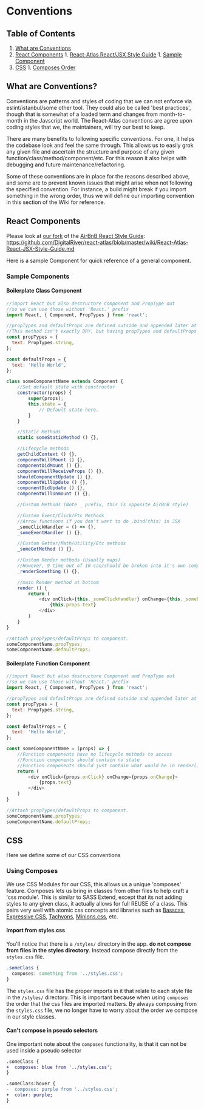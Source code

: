 # Conventions
## Table of Contents
  1. [What are Conventions](#what-are-conventions)
  1. [React Components](#react-components)
    1. [React-Atlas React/JSX Style Guide](https://github.com/DigitalRiver/react-atlas/blob/master/wiki/React-Atlas-React-JSX-Style-Guide.md)
    1. [Sample Component](#sample-component)
  1. [CSS](#css)
    1. [Composes Order](#composes-order)
  
## What are Conventions?
Conventions are patterns and styles of coding that we can not enforce via eslint/istanbul/some other tool. They could also be called 'best practices', though that is somewhat of a loaded term and changes from month-to-month in the Javscript world. The React-Atlas conventions are agree upon coding styles that we, the maintainers, will try our best to keep.

There are many benefits to following specific conventions. For one, it helps the codebase look and feel the same through. This allows us to easily grok any given file and ascertain the structure and purpose of any given function/class/method/component/etc. For this reason it also helps with debugging and future maintenance/refactoring.

Some of these conventions are in place for the reasons described above, and some are to prevent known issues that might arise when not following the specified convention. For instance, a build might break if you import something in the wrong order, thus we will define our importing convention in this section of the Wiki for reference.

## React Components
Please look at [our fork](https://github.com/DigitalRiver/react-atlas/blob/master/wiki/React-Atlas-React-JSX-Style-Guide.md) of the [AirBnB React Style Guide](https://github.com/airbnb/javascript/tree/master/react):
https://github.com/DigitalRiver/react-atlas/blob/master/wiki/React-Atlas-React-JSX-Style-Guide.md

Here is a sample Component for quick reference of a general component.

### Sample Components
#### Boilerplate Class Component
```javascript
//import React but also destructure Component and PropType out
//so we can use those without 'React.' prefix
import React, { Component, PropTypes } from 'react';

//propTypes and defaultProps are defined outside and appended later at the bottom
//This method isn't exactly DRY, but having propTypes and defaultProps at top is beneficial
const propTypes = {
  text: PropTypes.string,
};

const defaultProps = {
  text: 'Hello World',
};

class someComponentName extends Component {
    //Set default state with constructor
    constructor(props) {
        super(props);
        this.state = {
            // Default state here.
        }
    }

    //Static Methods
    static someStaticMethod () {},

    //Lifecycle methods
    getChildContext () {},
    componentWillMount () {},
    componentDidMount () {},
    componentWillReceiveProps () {},
    shouldComponentUpdate () {},
    componentWillUpdate () {},
    componentDidUpdate () {},
    componentWillUnmount () {},

    //Custom Methods (Note _ prefix, this is opposite AirBnB style)

    //Custom Event/Click/Etc Methods
    //Arrow functions if you don't want to do .bind(this) in JSX
    _someClickHandler = () => {},
    _someEventHandler () {},

    //Custom Getter/Math/Utility/Etc methods
    _someGetMethod () {},

    //Custom Render methods (Usually maps)
    //However, 9 time out of 10 can/should be broken into it's own component
    _renderSomething () {},

    //main Render method at bottom
    render () {
        return (
            <div onClick={this._someClickHandler} onChange={this._someEventHandler.bind(this)}>
                {this.props.text}
            </div>
        )
    }
}

//Attach propTypes/defaultProps to component.
someComponentName.propTypes;
someComponentName.defaultProps;
```

#### Boilerplate Function Component
```javascript
//import React but also destructure Component and PropType out
//so we can use those without 'React.' prefix
import React, { Component, PropTypes } from 'react';

//propTypes and defaultProps are defined outside and appended later at the bottom
const propTypes = {
  text: PropTypes.string,
};

const defaultProps = {
  text: 'Hello World',
};

const someComponentName = (props) => {
    //Function components have no lifecycle methods to access
    //Function components should contain no state
    //Function components should just contain what would be in render()
    return (
        <div onClick={props.onClick} onChange={props.onChange}>
            {props.text}
        </div>
    )
}

//Attach propTypes/defaultProps to component.
someComponentName.propTypes;
someComponentName.defaultProps;
```
## CSS
Here we define some of our CSS conventions

### Using Composes
We use CSS Modules for our CSS, this allows us a unique 'composes' feature. Composes lets us bring in classes from other files to help craft a 'css module'. This is similar to SASS Extend, except that its not adding styles to any given class, it actually allows for full REUSE of a class. This pairs very well with atomic css concepts and libraries such as [Basscss](http://www.basscss.com/), [Expressive CSS](http://johnpolacek.github.io/expressive-css/), [Tachyons](http://tachyons.io/), [Minions.css](https://github.com/chantastic/minions.css), etc.

#### Import from styles.css
You'll notice that there is a ```/styles/``` directory in the app. **do not compose from files in the styles directory**. Instead compose directly from the ```styles.css``` file. 
```css
.someClass {
  composes: something from '../styles.css';
}
```
The ```styles.css``` file has the proper imports in it that relate to each style file in the ```/styles/``` directory. This is important because when using ```composes``` the order that the css files are imported matters. By always composing from the ```styles.css``` file, we no longer have to worry about the order we compose in our style classes.

#### Can't compose in pseudo selectors
One important note about the ```composes``` functionality, is that it can not be used inside a pseudo selector
```diff
.someClass {
+  composes: blue from '../styles.css';
}

.someClass:hover {
-  composes: purple from '../styles.css';
+  color: purple;
}
